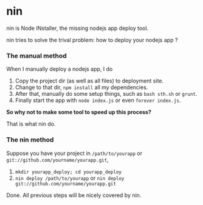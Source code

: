 nin
===

nin is Node INstaller, the missing nodejs app deploy tool.

nin tries to solve the trival problem: how to deploy your nodejs app ?

### The manual method

When I manually deploy a nodejs app, I do

1. Copy the project dir (as well as all files) to deployment site.
2. Change to that dir, `npm install` all my dependencies.
3. After that, manually do some setup things, such as `bash sth.sh` or `grunt`.
4. Finally start the app with `node index.js` or even `forever index.js`.

**So why not to make some tool to speed up this process?**

That is what nin do.

### The nin method

Suppose you have your project in `/path/to/yourapp` or `git://github.com/yourname/yourapp.git`,

1. `mkdir yourapp_deploy; cd yourapp_deploy`
2. `nin deploy /path/to/yourapp` or `nin deploy git://github.com/yourname/yourapp.git`

Done. All previous steps will be nicely covered by nin.
